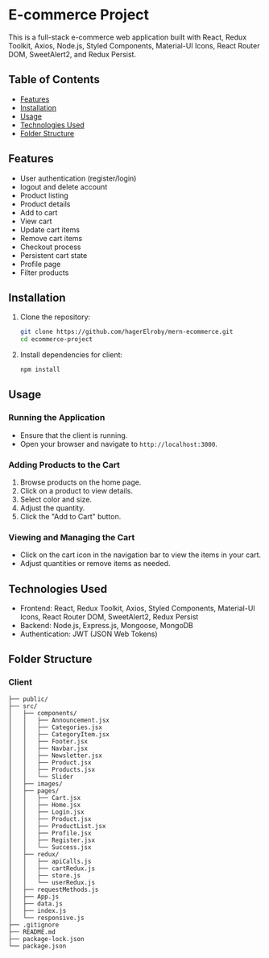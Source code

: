 # E-commerce Project

This is a full-stack e-commerce web application built with React, Redux Toolkit, Axios, Node.js, Styled Components, Material-UI Icons, React Router DOM, SweetAlert2, and Redux Persist.

## Table of Contents

- [Features](#features)
- [Installation](#installation)
- [Usage](#usage)
- [Technologies Used](#technologies-used)
- [Folder Structure](#folder-structure)

## Features

- User authentication (register/login)
- logout and delete account
- Product listing
- Product details
- Add to cart
- View cart
- Update cart items
- Remove cart items
- Checkout process
- Persistent cart state
- Profile page
- Filter products

## Installation

1. Clone the repository:

    ```bash
    git clone https://github.com/hagerElroby/mern-ecommerce.git
    cd ecommerce-project
    ```

2. Install dependencies for client:

    ```bash
    npm install
    ```

## Usage

### Running the Application

- Ensure that the client is running.
- Open your browser and navigate to `http://localhost:3000`.

### Adding Products to the Cart

1. Browse products on the home page.
2. Click on a product to view details.
3. Select color and size.
4. Adjust the quantity.
5. Click the "Add to Cart" button.

### Viewing and Managing the Cart

- Click on the cart icon in the navigation bar to view the items in your cart.
- Adjust quantities or remove items as needed.

## Technologies Used

- Frontend: React, Redux Toolkit, Axios, Styled Components, Material-UI Icons, React Router DOM, SweetAlert2, Redux Persist
- Backend: Node.js, Express.js, Mongoose, MongoDB
- Authentication: JWT (JSON Web Tokens)

## Folder Structure

### Client

```plaintext
├── public/
├── src/
│   ├── components/
│   │   ├── Announcement.jsx
│   │   ├── Categories.jsx
│   │   ├── CategoryItem.jsx
│   │   ├── Footer.jsx
│   │   ├── Navbar.jsx
│   │   ├── Newsletter.jsx
│   │   ├── Product.jsx
│   │   ├── Products.jsx
│   │   └── Slider
│   ├── images/
│   ├── pages/
│   │   ├── Cart.jsx
│   │   ├── Home.jsx
│   │   ├── Login.jsx
│   │   ├── Product.jsx
│   │   ├── ProductList.jsx
│   │   ├── Profile.jsx
│   │   ├── Register.jsx
│   │   └── Success.jsx
│   ├── redux/
│   │   ├── apiCalls.js
│   │   ├── cartRedux.js
│   │   ├── store.js
│   │   └── userRedux.js
│   ├── requestMethods.js
│   ├── App.js
│   ├── data.js
│   ├── index.js
│   └── responsive.js
├── .gitignore
├── README.md
├── package-lock.json
└── package.json

